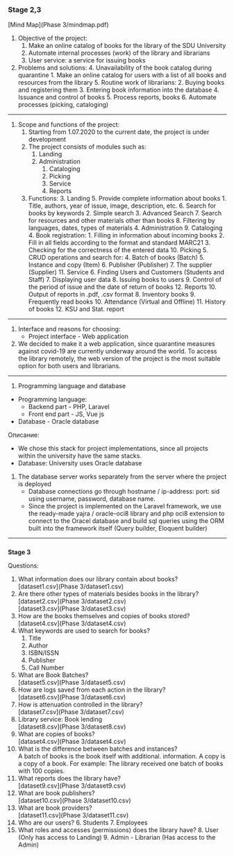

### **Stage 2,3**

[Mind Map](Phase 3/mindmap.pdf)



1. Objective of the project:
    1. Make an online catalog of books for the library of the SDU University
    2. Automate internal processes (work) of the library and librarians
    3. User service: a service for issuing books
2. Problems and solutions:
    4. Unavailability of the book catalog during quarantine
        1. Make an online catalog for users with a list of all books and resources from the library
    5. Routine work of librarians:
        2. Buying books and registering them
        3. Entering book information into the database
        4. Issuance and control of books
        5. Process reports, books
        6. Automate processes (picking, cataloging)



---




1. Scope and functions of the project:
    1. Starting from 1.07.2020 to the current date, the project is under development
    2. The project consists of modules such as:
        1. Landing
        2. Administration
            1. Cataloging
            2. Picking
            3. Service
            4. Reports
    3. Functions:
        3. Landing
            5. Provide complete information about books
                1. Title, authors, year of issue, image, description, etc.
            6. Search for books by keywords
                2. Simple search
                3. Advanced Search
            7. Search for resources and other materials other than books
            8. Filtering by languages, dates, types of materials
        4. Administration
            9. Cataloging
                4. Book registration:
                    1. Filling in information about incoming books
                    2. Fill in all fields according to the format and standard MARC21
                    3. Checking for the correctness of the entered data
            10. Picking
                5. CRUD operations and search for:
                    4. Batch of books (Batch)
                    5. Instance and copy (Item)
                    6. Publisher (Publisher)
                    7. The supplier (Supplier)
            11. Service
                6. Finding Users and Customers (Students and Staff)
                7. Displaying user data
                8. Issuing books to users
                9. Control of the period of issue and the date of return of books
            12. Reports
                10. Output of reports in .pdf, .csv format
                    8. Inventory books
                    9. Frequently read books
                    10. Attendance (Virtual and Offline)
                    11. History of books
                    12. KSU and Stat. report



---




1. Interface and reasons for choosing:
    *   Project interface - Web application
2. We decided to make it a web application, since quarantine measures against covid-19 are currently underway around the world. To access the library remotely, the web version of the project is the most suitable option for both users and librarians.



---




1. Programming language and database
*   Programming language:
    *   Backend part - PHP, Laravel
    *   Front end part - JS, Vue js
*   Database - Oracle database

Описание:



*   We chose this stack for project implementations, since all projects within the university have the same stacks.
*   Database: University uses Oracle database
1. The database server works separately from the server where the project is deployed
    *   Database connections go through hostname / ip-address: port: sid using username, password, database name.
    *   Since the project is implemented on the Laravel framework, we use the ready-made yajra / oracle-oci8 library and php oci8 extension to connect to the Oracel database and build sql queries using the ORM built into the framework itself (Query builder, Eloquent builder)



---



### 
**Stage 3**

Questions:



1. What information does our library contain about books? \
[dataset1.csv](Phase 3/dataset1.csv)
2. Are there other types of materials besides books in the library? \
[dataset2.csv](Phase 3/dataset2.csv) \
[dataset3.csv](Phase 3/dataset3.csv)
3. How are the books themselves and copies of books stored? \
[dataset4.csv](Phase 3/dataset4.csv)
4. What keywords are used to search for books?
    1. Title
    2. Author
    3. ISBN/ISSN
    4. Publisher
    5. Call Number
5. What are Book Batches? \
[dataset5.csv](Phase 3/dataset5.csv)
6. How are logs saved from each action in the library? \
[dataset6.csv](Phase 3/dataset6.csv)
7. How is attenuation controlled in the library? \
[dataset7.csv](Phase 3/dataset7.csv)
8. Library service: Book lending \
[dataset8.csv](Phase 3/dataset8.csv)
9. What are copies of books? \
[dataset4.csv](Phase 3/dataset4.csv)
10. What is the difference between batches and instances? \
A batch of books is the book itself with additional. information. A copy is a copy of a book. For example: The library received one batch of books with 100 copies.
11. What reports does the library have? \
[dataset9.csv](Phase 3/dataset9.csv)
12. What are book publishers? \
[dataset10.csv](Phase 3/dataset10.csv)
13. What are book providers? \
[dataset11.csv](Phase 3/dataset11.csv)
14. Who are our users?
    6. Students
    7. Employees
15. What roles and accesses (permissions) does the library have?
    8. User (Only has access to Landing)
    9. Admin - Librarian (Has access to the Admin)
